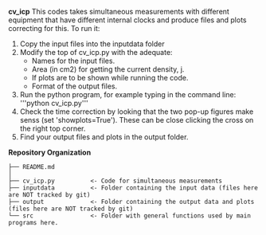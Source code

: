 **cv_icp** This codes takes simultaneous measurements with different equipment that have different internal clocks and produce files and plots correcting for this. To run it:
 1. Copy the input files into the inputdata folder
 2. Modify the top of cv_icp.py with the adequate:
	- Names for the input files. 
	- Area (in cm2) for getting the current density, j.
	- If plots are to be shown while running the code.
	- Format of the output files.
 3. Run the python program, for example typing in the command line: '''python cv_icp.py'''
 4. Check the time correction by looking that the two pop-up figures make senss (set 'showplots=True'). These can be close clicking the cross on the right top corner.
 5. Find your output files and plots in the output folder.


**Repository Organization**

~~~~~~~~~~~~~~~~~~~~~~~~~~~~~~~~~~~~~~~~~~~~~~~~~~~~~~~~~~~~~~~~~~~~~~~~~~~~~~~~
├── README.md
│
├── cv_icp.py          <- Code for simultaneous measurements
├── inputdata          <- Folder containing the input data (files here are NOT tracked by git)
├── output             <- Folder containing the output data and plots (files here are NOT tracked by git)
└── src                <- Folder with general functions used by main programs here.

~~~~~~~~~~~~~~~~~~~~~~~~~~~~~~~~~~~~~~~~~~~~~~~~~~~~~~~~~~~~~~~~~~~~~~~~~~~~~~~~
